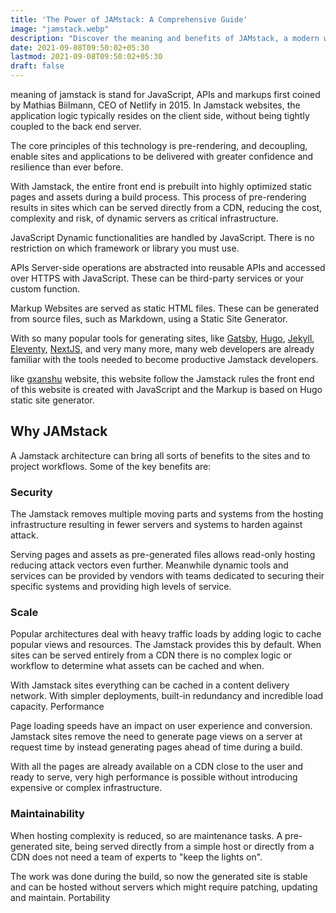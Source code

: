 ```yaml
---
title: 'The Power of JAMstack: A Comprehensive Guide'
image: "jamstack.webp"
description: "Discover the meaning and benefits of JAMstack, a modern web development architecture. Learn how it can help you build fast, secure, and scalable websites"
date: 2021-09-08T09:50:02+05:30
lastmod: 2021-09-08T09:50:02+05:30
draft: false
---
```


meaning of jamstack is stand for JavaScript, APIs and markups first coined by Mathias Biilmann, CEO of Netlify in 2015. In Jamstack websites, the application logic typically resides on the client side, without being tightly coupled to the back end server.

The core principles of this technology is pre-rendering, and decoupling, enable sites and applications to be delivered with greater confidence and resilience than ever before.

With Jamstack, the entire front end is prebuilt into highly optimized static pages and assets during a build process. This process of pre-rendering results in sites which can be served directly from a CDN, reducing the cost, complexity and risk, of dynamic servers as critical infrastructure.

JavaScript Dynamic functionalities are handled by JavaScript. There is no restriction on which framework or library you must use.

APIs Server-side operations are abstracted into reusable APIs and accessed over HTTPS with JavaScript. These can be third-party services or your custom function.

Markup Websites are served as static HTML files. These can be generated from source files, such as Markdown, using a Static Site Generator.

With so many popular tools for generating sites, like [Gatsby](https://www.gatsbyjs.com/), [Hugo](https://gohugo.io/), [Jekyll](https://jekyllrb.com/), [Eleventy](https://www.11ty.dev/), [NextJS](https://nextjs.org/), and very many more, many web developers are already familiar with the tools needed to become productive Jamstack developers.

like [gxanshu](https://gxanshu.in) website, this website follow the Jamstack rules the front end of this website is created with JavaScript and the Markup is based on Hugo static site generator.

## Why JAMstack

A Jamstack architecture can bring all sorts of benefits to the sites and to project workflows. Some of the key benefits are:

### Security

The Jamstack removes multiple moving parts and systems from the hosting infrastructure resulting in fewer servers and systems to harden against attack.

Serving pages and assets as pre-generated files allows read-only hosting reducing attack vectors even further. Meanwhile dynamic tools and services can be provided by vendors with teams dedicated to securing their specific systems and providing high levels of service.

### Scale

Popular architectures deal with heavy traffic loads by adding logic to cache popular views and resources. The Jamstack provides this by default. When sites can be served entirely from a CDN there is no complex logic or workflow to determine what assets can be cached and when.

With Jamstack sites everything can be cached in a content delivery network. With simpler deployments, built-in redundancy and incredible load capacity.
Performance

Page loading speeds have an impact on user experience and conversion. Jamstack sites remove the need to generate page views on a server at request time by instead generating pages ahead of time during a build.

With all the pages are already available on a CDN close to the user and ready to serve, very high performance is possible without introducing expensive or complex infrastructure.

### Maintainability

When hosting complexity is reduced, so are maintenance tasks. A pre-generated site, being served directly from a simple host or directly from a CDN does not need a team of experts to "keep the lights on".

The work was done during the build, so now the generated site is stable and can be hosted without servers which might require patching, updating and maintain.
Portability
